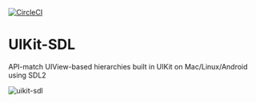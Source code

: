 [![CircleCI](https://circleci.com/gh/flowkey/UIKit-SDL.svg?style=svg)](https://circleci.com/gh/flowkey/UIKit-SDL)

# UIKit-SDL
API-match UIView-based hierarchies built in UIKit on Mac/Linux/Android using SDL2

![uikit-sdl](https://user-images.githubusercontent.com/10008938/27796338-f6831442-6009-11e7-8ec8-fa5e092136fe.png)
